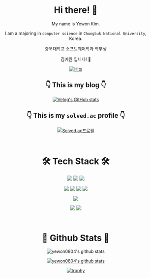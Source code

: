 <div align="center">
  
  # Hi there! 👋
  
  My name is Yewon Kim.
  
  I am a majoring in `computer science` in `Chungbuk National University`, Korea.
  
  충북대학교 소프트웨어학과 학부생
  
  김예원 입니다! 👾
  
  [![Hits](https://hits.seeyoufarm.com/api/count/incr/badge.svg?url=https%3A%2F%2Fgithub.com%2Fyewon0804%2Fyewon0804&count_bg=%23FF4A9E&title_bg=%23565863&icon=&icon_color=%23E7E7E7&title=hits&edge_flat=false)](https://hits.seeyoufarm.com)
  
  ## 👇 This is my blog 👇
  
  [![Velog's GitHub stats](https://velog-readme-stats.vercel.app/api?name=yewon0804)](https://velog.io/@yewon0804)
  
  ## 👇 This is my `solved.ac` profile 👇
  
  [![Solved.ac프로필](http://mazassumnida.wtf/api/generate_badge?boj=ehdnjs0804)](https://solved.ac/ehdnjs0804)
  
  <br>
  
  <!--
  **yewon0804/yewon0804** is a ✨ _special_ ✨ repository because its `README.md` (this file) appears on your GitHub profile.

  Here are some ideas to get you started:

  - 🔭 I’m currently working on ...
  - 🌱 I’m currently learning ...
  - 👯 I’m looking to collaborate on ...
  - 🤔 I’m looking for help with ...
  - 💬 Ask me about ...
  - 📫 How to reach me: ...
  - 😄 Pronouns: ...
  - ⚡ Fun fact: ...
  -->

  # 🛠️ Tech Stack 🛠️
  
  <img src="https://img.shields.io/badge/HTML5-E34F26?style=flat-square&logo=HTML5&logoColor=white"/></a>
  <img src="https://img.shields.io/badge/JavaScript-F7DF1E?style=flat-square&logo=JavaScript&logoColor=white"/></a>
  <img src="https://img.shields.io/badge/CSS3-1572B6?style=flat-square&logo=CSS3&logoColor=white"/></a>
  
  <img src="https://img.shields.io/badge/C-A8B9CC?style=flat-square&logo=C&logoColor=white"/></a>
  <img src="https://img.shields.io/badge/C++-00599C?style=flat-square&logo=C%2B%2B&logoColor=white"/></a>
  <img src="https://img.shields.io/badge/Python-3766AB?style=flat-square&logo=Python&logoColor=white"/></a>
  <img src="https://img.shields.io/badge/Java-CA4626?style=flat-square&logo=Java&logoColor=white"/></a>
  
  <img src="https://img.shields.io/badge/MySQL-4479A1?style=flat-square&logo=MySQL&logoColor=white"/></a>
  
  <img src="https://img.shields.io/badge/Git-F05032?style=flat-square&logo=Git&logoColor=white"/></a>
  <img src="https://img.shields.io/badge/Linux-FCC624?style=flat-square&logo=Linux&logoColor=white"/></a>
  
  <br>
  
  # 👾 Github Stats 👾

  ![yewon0804's github stats](https://github-readme-stats.vercel.app/api?username=yewon0804&show_icons=true&theme=swift)

  [![yewon0804's github stats](https://github-readme-stats.vercel.app/api/top-langs/?username=yewon0804&show_icons=true&hide_border=true&theme=swift&layout=Demo)](https://github.com/yewon0804)
  
  [![trophy](https://github-profile-trophy.vercel.app/?username=yewon0804)](https://github.com/ryo-ma/github-profile-trophy)
  
</div>
